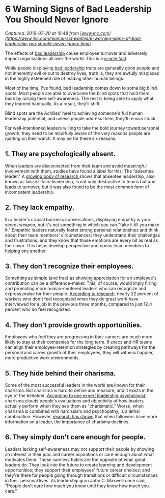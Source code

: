 # 6 Warning Signs of Bad Leadership You Should Never Ignore

_Captured: 2019-07-20 at 19:48 from [www.inc.com](https://www.inc.com/marcel-schwantes/6-warning-signs-of-bad-leadership-you-should-never-ignore.html)_

The effects of [bad leadership](https://www.inc.com/marcel-schwantes/6-signs-to-instantly-notice-someone-with-bad-leadership-skills.html) cause employee turnover and adversely impact organizations all over the world. This is a [simple fact](http://www.inc.com/marcel-schwantes/why-are-so-many-people-quitting-their-jobs-right-now-research-says-entire-reason-comes-down-to-1-sentence.html).

While people displaying [bad leadership](https://www.inc.com/marcel-schwantes/7-signs-that-instantly-identify-someone-with-bad-leadership-traits.html) traits are generally good people and not inherently evil or out to destroy lives, truth is, they are awfully misplaced in the highly esteemed role of leading other human beings.

Most of the time, I've found, bad leadership comes down to some big blind spots. Most people are able to overcome the blind spots that hold them back by raising their self-awareness. The rest is being able to apply what they learned habitually. As a result, they'll shift.

Blind spots are the Achilles' heel to achieving someone's full human leadership potential, and unless people address them, they'll remain stuck.

For well-intentioned leaders willing to take the bold journey toward personal growth, they need to be mindfully aware of the very reasons people are quitting on their watch. It may be for these six reasons.

## 1\. They are psychologically absent.

When leaders are disconnected from their team and avoid meaningful involvement with them, studies have found a label for this: The "absentee leader." A [growing body of research ](http://onlinelibrary.wiley.com/doi/10.1111/j.1467-8551.2009.00672.x/abstract)shows that absentee leadership, also known as laissez-faire leadership, is not only destructive to teams but and leads to turnover, but it was also found to be the most common form of incompetent leadership.

## 2\. They lack empathy.

In a leader's crucial business conversations, displaying empathy is your secret weapon, but it's not something in which you can "fake it till you make it." Empathic leaders naturally foster strong personal relationships and think about their team members' circumstances; they understand their challenges and frustrations; and they know that those emotions are every bit as real as their own. This helps develop perspective and opens team members to helping one another.

## 3\. They don't recognize their employees.

Something as simple (and free) as showing appreciation for an employee's contribution can be a difference-maker. This, of course, would imply hiring and promoting more human-centered leaders who can recognize and express praise for their people. [According to research](https://www.tinypulse.com/lt-2018-employee-retention-report), nearly 22 percent of workers who don't feel recognized when they do great work have interviewed for a job in the previous three months, compared to just 12.4 percent who do feel recognized.

## 4\. They don't provide growth opportunities. 

Employees who feel they are progressing in their careers are much more likely to stay at their companies for the long term. If execs and HR teams can align their employee-retention strategies by creating pathways for the personal and career growth of their employees, they will witness happier, more productive work environments.

## 5\. They hide behind their charisma.

Some of the most successful leaders in the world are known for their charisma. But charisma is hard to define and measure, and it exists in the eye of the beholder. [According to one expert leadership psychologist](http://www.leadershipfromthecore.com/tomas-chamorro-premuzic/), charisma clouds people's evaluations and objectivity of how leaders actually perform when they see them as "charismatic." Worse, when charisma is combined with narcissism and psychopathy, is a lethal combination. However, [research has shown](http://www.leadershipfromthecore.com/tomas-chamorro-premuzic/) that when followers have more information on a leader, the importance of charisma declines.

## 6\. They simply don't care enough for people.

Leaders lacking self-awareness may not support their people by showing an interest in their jobs and career aspirations or care enough about what motivates them. These careless habits are the opposite of what great leaders do: They look into the future to create learning and development opportunities; they support their employees' future career choices; and they're there for people going through transitions or difficult circumstances in their personal lives. As leadership guru John C. Maxwell once said, "People don't care how much you know until they know how much you care."
